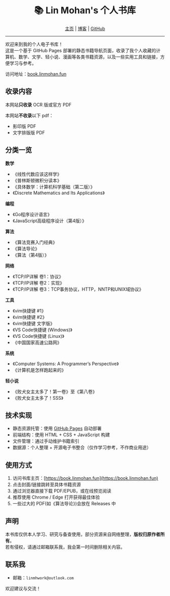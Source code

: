 <div align="center">
  <h1>📚 Lin Mohan's 个人书库</h1>
  <p>
    <a href="https://home.linmohan.fun/" target="_blank" rel="noopener noreferrer">主页</a> |
    <a href="https://linmohan.fun/" target="_blank" rel="noopener noreferrer">博客</a> |
    <a href="https://github.com/LINMOH" target="_blank" rel="noopener noreferrer">GitHub</a>
  </p>
</div>

---

欢迎来到我的个人电子书库！  
这是一个基于 GitHub Pages 部署的静态书籍导航页面，收录了我个人收藏的计算机、数学、文学、轻小说、漫画等各类书籍资源，以及一些实用工具和链接，方便学习与参考。

访问地址：[book.linmohan.fun](https://book.linmohan.fun)

## 收录内容

本网站**只收录** OCR 版或官方 PDF

本网站**不收录**以下 pdf：
- 影印版 PDF
- 文字排版版 PDF

## 分类一览

**数学**

- 《线性代数应该这样学》
- 《普林斯顿微积分读本》
- 《具体数学：计算机科学基础（第二版）》
- 《Discrete Mathematics and Its Applications》

**编程**

- 《Go程序设计语言》
- 《JavaScript高级程序设计（第4版）》

**算法**

- 《算法竞赛入门经典》
- 《算法导论》
- 《算法（第4版）》

**网络**

- 《TCP/IP详解 卷1：协议》
- 《TCP/IP详解 卷2：实现》
- 《TCP/IP详解 卷3：TCP事务协议，HTTP，NNTP和UNIX域协议》

**工具**

- 《vim快捷键 #1》
- 《vim快捷键 #2》
- 《vim快捷键 文字版》
- 《VS Code快捷键 (Windows)》
- 《VS Code快捷键 (Linux)》
- 《中国国家高速公路网》

**系统**

- 《Computer Systems: A Programmer’s Perspective》
- 《计算机是怎样跑起来的》

**轻小说**

- 《败犬女主太多了！第一卷》至《第八卷》
- 《败犬女主太多了！SSS》

## 技术实现

- 静态资源托管：使用 [GitHub Pages](https://pages.github.com/) 自动部署  
- 前端结构：使用 HTML + CSS + JavaScript 构建  
- 文件管理：通过手动维护书籍索引
- 数据源：个人整理 + 开源电子书整合（仅作学习参考，不作商业用途）

## 使用方式

1. 访问书库主页：[https://book.linmohan.fun](https://book.linmohan.fun)
2. 点击封面/链接跳转至具体书籍资源
3. 通过浏览器直接下载 PDF/EPUB，或在线预览阅读
4. 推荐使用 Chrome / Edge 打开获得最佳体验
5. 一些过大的 PDF(如《算法导论》)会放在 Releases 中

## 声明

本书库仅供本人学习、研究与备查使用，部分资源来自网络整理，**版权归原作者所有**。  
若有侵权，请通过邮箱联系我，我会第一时间删除相关内容。

## 联系我

- 邮箱：`linmhwork@outlook.com`

欢迎建议与交流！

